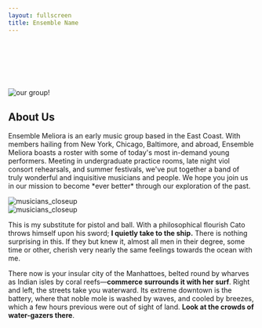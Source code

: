 ```yaml
---
layout: fullscreen
title: Ensemble Name
---
```


<div style="height: 6rem;"></div>

<img src="{{ site.baseurl }}/assets/img/EM_Blue_Photo_Collage_bigger.jpg" alt="our group!" class="full-banner">

## About Us

<div class="text-image-row">
  <div class="text-column">
    <p>
    Ensemble Meliora is an early music group based in the East Coast. With members hailing from New York, Chicago, Baltimore, and abroad, Ensemble Meliora boasts a roster with some of today's most in-demand young performers. Meeting in undergraduate practice rooms, late night viol consort rehearsals, and summer festivals, we've put together a band of truly wonderful and inquisitive musicians and people. We hope you join us in our mission to become *ever better* through our exploration of the past.
    </p>
  </div>
  <div class="image-column">
    <img src="{{ site.baseurl }}/assets/img/vln.jpeg" alt="musicians_closeup" />
  </div>
</div>

<div class="text-image-row">
  <div class="image-column">
    <img src="{{ site.baseurl }}/assets/img/duo.jpeg" alt="musicians_closeup" />
  </div>
  <div class="text-column">
    <p>
    This is my substitute for pistol and ball. With a philosophical flourish Cato throws himself upon his sword; <strong>I quietly take to the ship.</strong> There is nothing surprising in this. If they but knew it, almost all men in their degree, some time or other, cherish very nearly the same feelings towards the ocean with me.
    </p>
    <p>
    There now is your insular city of the Manhattoes, belted round by wharves as Indian isles by coral reefs—<strong>commerce surrounds it with her surf</strong>. Right and left, the streets take you waterward. Its extreme downtown is the battery, where that noble mole is washed by waves, and cooled by breezes, which a few hours previous were out of sight of land. <strong>Look at the crowds of water-gazers there</strong>.
    </p>
  </div>
</div>



